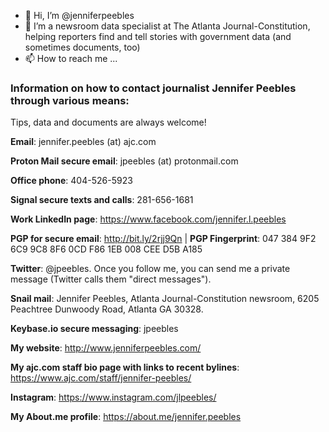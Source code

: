 - 👋 Hi, I’m @jenniferpeebles
- 👀 I’m a newsroom data specialist at The Atlanta Journal-Constitution, helping reporters find and tell stories with government data (and sometimes documents, too)
- 📫 How to reach me ...

### Information on how to contact journalist Jennifer Peebles through various means:

Tips, data and documents are always welcome!

**Email**: jennifer.peebles (at) ajc.com 

**Proton Mail secure email**: jpeebles (at) protonmail.com

**Office phone**: 404-526-5923

**Signal secure texts and calls**: 281-656-1681

**Work LinkedIn page**: https://www.facebook.com/jennifer.l.peebles

**PGP for secure email**: http://bit.ly/2rjj9Qn | **PGP Fingerprint**: 047 384 9F2 6C9 9C8 8F6 0CD F86 1EB 008 CEE D5B A185

**Twitter**: @jpeebles. Once you follow me, you can send me a private message (Twitter calls them "direct messages").

**Snail mail**: Jennifer Peebles, Atlanta Journal-Constitution newsroom, 6205 Peachtree Dunwoody Road, Atlanta GA 30328.

**Keybase.io secure messaging**: jpeebles

**My website**: http://www.jenniferpeebles.com/

**My ajc.com staff bio page with links to recent bylines**: https://www.ajc.com/staff/jennifer-peebles/

**Instagram**: https://www.instagram.com/jlpeebles/

**My About.me profile**: https://about.me/jennifer.peebles

<!---
jenniferpeebles/jenniferpeebles is a ✨ special ✨ repository because its `README.md` (this file) appears on your GitHub profile.


You can click the Preview link to take a look at your changes.
--->
